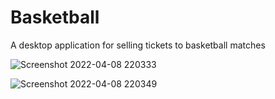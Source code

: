 # Basketball
A desktop application for selling tickets to basketball matches

![Screenshot 2022-04-08 220333](https://user-images.githubusercontent.com/94371300/162508849-c326550b-9941-400b-9f42-b45903f3a6d9.png)

![Screenshot 2022-04-08 220349](https://user-images.githubusercontent.com/94371300/162508867-d2d9140a-40d6-479c-853e-690e6bee6116.png)

